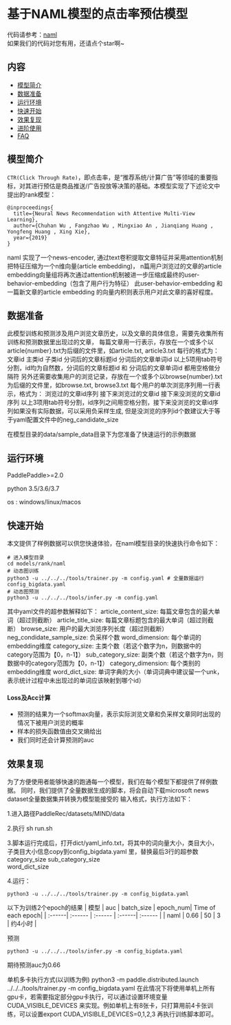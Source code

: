 # 基于NAML模型的点击率预估模型

代码请参考：[naml](https://github.com/PaddlePaddle/PaddleRec/tree/master/models/rank/naml)  
如果我们的代码对您有用，还请点个star啊~  

## 内容

- [模型简介](#模型简介)
- [数据准备](#数据准备)
- [运行环境](#运行环境)
- [快速开始](#快速开始)
- [效果复现](#效果复现)
- [进阶使用](#进阶使用)
- [FAQ](#FAQ)

## 模型简介
`CTR(Click Through Rate)`，即点击率，是“推荐系统/计算广告”等领域的重要指标，对其进行预估是商品推送/广告投放等决策的基础。本模型实现了下述论文中提出的rank模型：

```text
@inproceedings{
  title={Neural News Recommendation with Attentive Multi-View Learning},
  author={Chuhan Wu , Fangzhao Wu , Mingxiao An , Jianqiang Huang , Yongfeng Huang , Xing Xie},
  year={2019}
}
```

naml 实现了一个news-encoder, 通过text卷积提取文章特征并采用attention机制把特征压缩为一个n维向量(article embedding)，
n篇用户浏览过的文章的article embedding向量组将再次通过attention机制被进一步压缩成最终的user-behavior-embedding（包含了用户行为特征）
此user-behavior-embedding 和 一篇新文章的article embedding 的向量内积则表示用户对此文章的喜好程度。


## 数据准备
此模型训练和预测涉及用户浏览文章历史，以及文章的具体信息，需要先收集所有训练和预测数据里出现过的文章，
每篇文章用一行表示，存放在一个或多个以article{number}.txt为后缀的文件里，如article.txt, article3.txt
每行的格式为：
文章id 主类id 子类id 分词后的文章标题id 分词后的文章单词id
以上5项用tab符号分割，id均为自然数，分词后的文章标题id 和 分词后的文章单词id 都用空格做分隔符
另外还需要收集用户的浏览记录，存放在一个或多个以browse{number}.txt为后缀的文件里，如browse.txt, browse3.txt
每个用户的单次浏览序列用一行表示，格式为：
浏览过的文章id序列 接下来浏览过的文章id 接下来没浏览的文章id序列
以上3项用tab符号分割，id序列之间用空格分割，接下来没浏览的文章id序列如果没有实际数据，可以采用负采样生成,
但是没浏览的序列id个数建议大于等于yaml配置文件中的neg_candidate_size

在模型目录的data/sample_data目录下为您准备了快速运行的示例数据

## 运行环境
PaddlePaddle>=2.0

python 3.5/3.6/3.7

os : windows/linux/macos 

## 快速开始
本文提供了样例数据可以供您快速体验，在naml模型目录的快速执行命令如下： 
```
# 进入模型目录
cd models/rank/naml 
# 动态图训练
python3 -u ../../../tools/trainer.py -m config.yaml # 全量数据运行config_bigdata.yaml 
# 动态图预测
python3 -u ../../../tools/infer.py -m config.yaml 
```
其中yaml文件的超参数解释如下：
  article_content_size: 每篇文章包含的最大单词（超过则截断）
  article_title_size:  每篇文章标题包含的最大单词（超过则截断）
  browse_size: 用户的最大浏览序列长度（超过则截断）
  neg_condidate_sample_size: 负采样个数
  word_dimension: 每个单词的embedding维度
  category_size: 主类个数（若这个数字为n，则数据中的category范围为【0，n-1】）
  sub_category_size: 副类个数（若这个数字为n，则数据中的category范围为【0，n-1】）
  category_dimension: 每个类别的embedding维度
  word_dict_size: 单词字典的大小（单词词典中建议留一个unk，表示统计过程中未出现过的单词应该映射到哪个id）

#### Loss及Acc计算
- 预测的结果为一个softmax向量，表示实际浏览文章和负采样文章同时出现的情况下被用户浏览的概率
- 样本的损失函数值由交叉熵给出
- 我们同时还会计算预测的auc

## 效果复现
为了方便使用者能够快速的跑通每一个模型，我们在每个模型下都提供了样例数据。
同时，我们提供了全量数据生成的脚本，将会自动下载microsoft news dataset全量数据集并转换为模型能接受的
输入格式，执行方法如下：

1.进入路径PaddleRec/datasets/MIND/data

2.执行 sh run.sh

3.脚本运行完成后，打开dict/yaml_info.txt，将其中的词向量大小，类目大小，子类目大小信息copy到config_bigdata.yaml
里，替换最后3行的超参数
  category_size
  sub_category_size  
  word_dict_size

4.运行：
```
python3 -u ../../../tools/trainer.py -m config_bigdata.yaml
```
以下为训练2个epoch的结果
| 模型 | auc | batch_size | epoch_num| Time of each epoch| 
| :------| :------ | :------ | :------| :------ | 
| naml | 0.66 | 50 | 3 | 约4小时 | 

预测
```
python3 -u ../../../tools/infer.py -m config_bigdata.yaml
```

期待预测auc为0.66


单机多卡执行方式(以训练为例)
python3 -m paddle.distributed.launch ../../../tools/trainer.py -m config_bigdata.yaml
在此情况下将使用单机上所有gpu卡，若需要指定部分gpu卡执行，可以通过设置环境变量CUDA_VISIBLE_DEVICES
来实现。例如单机上有8张卡，只打算用前4卡张训练，可以设置export CUDA_VISIBLE_DEVICES=0,1,2,3
再执行训练脚本即可。
